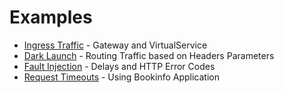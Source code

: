 # Examples

- [Ingress Traffic](ingress-gateway/README.md) - Gateway and VirtualService
- [Dark Launch](dark-launch/README.md) - Routing Traffic based on Headers Parameters
- [Fault Injection](fault-injection/README.md) - Delays and HTTP Error Codes
- [Request Timeouts](request-timeouts/README.md) - Using Bookinfo Application